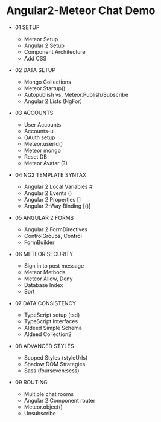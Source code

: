 # Angular2-Meteor Chat Demo

* 01 SETUP
     - Meteor Setup
     - Angular 2 Setup
     - Component Architecture
     - Add CSS
     
* 02 DATA SETUP
     - Mongo Collections
     - Meteor.Startup()
     - Autopublish vs. Meteor.Publish/Subscribe
     - Angular 2 Lists (NgFor)
     
* 03 ACCOUNTS
     - User Accounts
     - Accounts-ui
     - OAuth setup
     - Meteor.userId()
     - Meteor mongo
     - Reset DB
     - Meteor Avatar (?)
     
* 04 NG2 TEMPLATE SYNTAX
     - Angular 2 Local Variables #
     - Angular 2 Events ()
     - Angular 2 Properties []
     - Angular 2-Way Binding [()]

* 05 ANGULAR 2 FORMS
    - Angular 2 FormDirectives
    - ControlGroups, Control
    - FormBuilder

* 06 METEOR SECURITY
    - Sign in to post message
    - Meteor Methods
    - Meteor Allow, Deny
    - Database Index
    - Sort
     
* 07 DATA CONSISTENCY
    - TypeScript setup (tsd)
    - TypeScript Interfaces
    - Aldeed Simple Schema
    - Aldeed Collection2

* 08 ADVANCED STYLES
    - Scoped Styles (styleUrls)
    - Shadow DOM Strategies
    - Sass (fourseven:scss)
    
* 09 ROUTING
    - Multiple chat rooms
    - Angular 2 Component router
    - Meteor.object()
    - Unsubscribe
